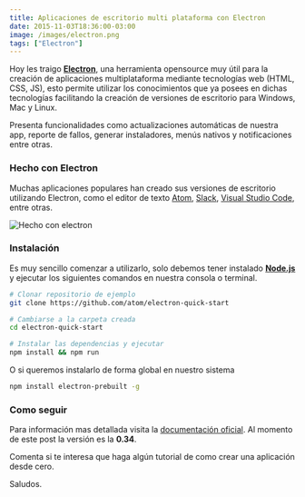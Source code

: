 ```yaml
---
title: Aplicaciones de escritorio multi plataforma con Electron
date: 2015-11-03T18:36:00-03:00
image: /images/electron.png
tags: ["Electron"]
---
```


Hoy les traigo **[Electron](http://electron.atom.io/)**, una herramienta opensource muy útil para la creación de aplicaciones multiplataforma mediante tecnologías web (HTML, CSS, JS), esto permite utilizar los conocimientos que ya posees en dichas tecnologías facilitando la creación de versiones de escritorio para Windows, Mac y Linux.

<!--more-->

Presenta funcionalidades como actualizaciones automáticas de nuestra app, reporte de fallos, generar instaladores, menús nativos y notificaciones entre otras.

### Hecho con Electron

Muchas aplicaciones populares han creado sus versiones de escritorio utilizando Electron, como el editor de texto [Atom](https://atom.io/), [Slack](https://slack.com/), [Visual Studio Code](https://code.visualstudio.com/), entre otras.


![Hecho con electron](/images/hecho-con-electron.png)

### Instalación

Es muy sencillo comenzar a utilizarlo, solo debemos tener instalado **[Node.js](https://nodejs.org)** y ejecutar los siguientes comandos en nuestra consola o terminal.


```sh
# Clonar repositorio de ejemplo
git clone https://github.com/atom/electron-quick-start

# Cambiarse a la carpeta creada
cd electron-quick-start

# Instalar las dependencias y ejecutar
npm install && npm run
```

O si queremos instalarlo de forma global en nuestro sistema

```bash
npm install electron-prebuilt -g
```

### Como seguir

Para información mas detallada visita la [documentación oficial](http://electron.atom.io/docs/v0.34.0/).
Al momento de este post la versión es la **0.34**.

Comenta si te interesa que haga algún tutorial de como crear una aplicación desde cero.

Saludos.
